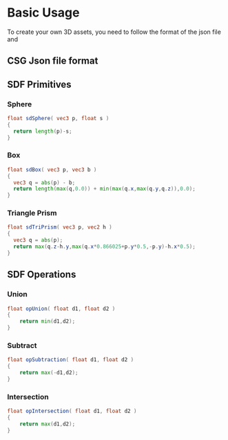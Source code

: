 # Basic Usage
To create your own 3D assets, you need to follow the format of the json file and 
## CSG Json file format

## SDF Primitives
### Sphere
```glsl
float sdSphere( vec3 p, float s )
{
  return length(p)-s;
}
```
### Box
```glsl
float sdBox( vec3 p, vec3 b )
{
  vec3 q = abs(p) - b;
  return length(max(q,0.0)) + min(max(q.x,max(q.y,q.z)),0.0);
}
```
### Triangle Prism
```glsl
float sdTriPrism( vec3 p, vec2 h )
{
  vec3 q = abs(p);
  return max(q.z-h.y,max(q.x*0.866025+p.y*0.5,-p.y)-h.x*0.5);
}
```

## SDF Operations
### Union
```glsl
float opUnion( float d1, float d2 )
{
    return min(d1,d2);
}
```
### Subtract
```glsl
float opSubtraction( float d1, float d2 )
{
    return max(-d1,d2);
}
```
### Intersection
```glsl
float opIntersection( float d1, float d2 )
{
    return max(d1,d2);
}
```